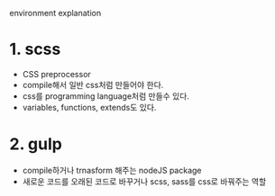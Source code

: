 environment explanation


# 1. scss
* CSS preprocessor
* compile해서 일반 css처럼 만들어야 한다. 
* css를 programming language처럼 만들수 있다.
* variables, functions, extends도 있다.


# 2. gulp
* compile하거나 trnasform 해주는 nodeJS package
* 새로운 코드를 오래된 코드로 바꾸거나 scss, sass를 css로 바꿔주는 역할
